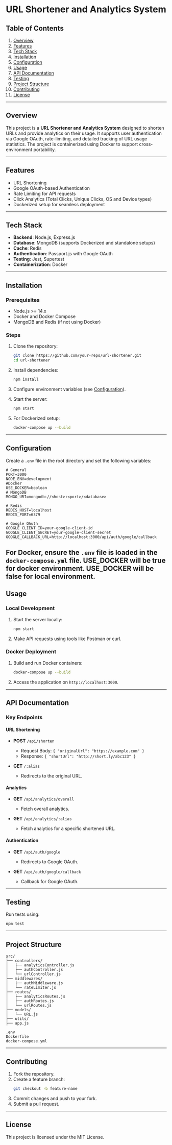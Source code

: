 # URL Shortener and Analytics System

## Table of Contents

1. [Overview](#overview)
2. [Features](#features)
3. [Tech Stack](#tech-stack)
4. [Installation](#installation)
5. [Configuration](#configuration)
6. [Usage](#usage)
7. [API Documentation](#api-documentation)
8. [Testing](#testing)
9. [Project Structure](#project-structure)
10. [Contributing](#contributing)
11. [License](#license)

---

## Overview

This project is a **URL Shortener and Analytics System** designed to shorten URLs and provide analytics on their usage. It supports user authentication via Google OAuth, rate-limiting, and detailed tracking of URL usage statistics. The project is containerized using Docker to support cross-environment portability.

---

## Features

- URL Shortening
- Google OAuth-based Authentication
- Rate Limiting for API requests
- Click Analytics (Total Clicks, Unique Clicks, OS and Device types)
- Dockerized setup for seamless deployment

---

## Tech Stack

- **Backend**: Node.js, Express.js
- **Database**: MongoDB (supports Dockerized and standalone setups)
- **Cache**: Redis
- **Authentication**: Passport.js with Google OAuth
- **Testing**: Jest, Supertest
- **Containerization**: Docker

---

## Installation

### Prerequisites

- Node.js >= 14.x
- Docker and Docker Compose
- MongoDB and Redis (if not using Docker)

### Steps

1. Clone the repository:
   ```bash
   git clone https://github.com/your-repo/url-shortener.git
   cd url-shortener
   ```

2. Install dependencies:
   ```bash
   npm install
   ```

3. Configure environment variables (see [Configuration](#configuration)).

4. Start the server:
   ```bash
   npm start
   ```

5. For Dockerized setup:
   ```bash
   docker-compose up --build
   ```

---

## Configuration

Create a `.env` file in the root directory and set the following variables:

```env
# General
PORT=3000
NODE_ENV=development
#Docker
USE_DOCKER=boolean
# MongoDB
MONGO_URI=mongodb://<host>:<port>/<database>

# Redis
REDIS_HOST=localhost
REDIS_PORT=6379

# Google OAuth
GOOGLE_CLIENT_ID=your-google-client-id
GOOGLE_CLIENT_SECRET=your-google-client-secret
GOOGLE_CALLBACK_URL=http://localhost:3000/api/auth/google/callback
```

For Docker, ensure the `.env` file is loaded in the `docker-compose.yml` file.
USE_DOCKER will be true for docker environment.
USE_DOCKER will be false for local environment.
---

## Usage

### Local Development

1. Start the server locally:
   ```bash
   npm start
   ```

2. Make API requests using tools like Postman or curl.

### Docker Deployment

1. Build and run Docker containers:
   ```bash
   docker-compose up --build
   ```

2. Access the application on `http://localhost:3000`.

---

## API Documentation

### Key Endpoints

#### URL Shortening

- **POST** `/api/shorten`
  - Request Body: `{ "originalUrl": "https://example.com" }`
  - Response: `{ "shortUrl": "http://short.ly/abc123" }`

- **GET** `/:alias`
  - Redirects to the original URL.

#### Analytics

- **GET** `/api/analytics/overall`
  - Fetch overall analytics.

- **GET** `/api/analytics/:alias`
  - Fetch analytics for a specific shortened URL.

#### Authentication

- **GET** `/api/auth/google`
  - Redirects to Google OAuth.

- **GET** `/api/auth/google/callback`
  - Callback for Google OAuth.

---

## Testing

Run tests using:
```bash
npm test
```

---

## Project Structure

```plaintext
src/
├── controllers/
│   ├── analyticsController.js
│   ├── authController.js
│   └── urlController.js
├── middlewares/
│   ├── authMiddleware.js
│   └── rateLimiter.js
├── routes/
│   ├── analyticsRoutes.js
│   ├── authRoutes.js
│   └── urlRoutes.js
├── models/
│   └── URL.js
├── utils/
├── app.js

.env
Dockerfile
docker-compose.yml
```

---

## Contributing

1. Fork the repository.
2. Create a feature branch:
   ```bash
   git checkout -b feature-name
   ```
3. Commit changes and push to your fork.
4. Submit a pull request.

---

## License

This project is licensed under the MIT License.

